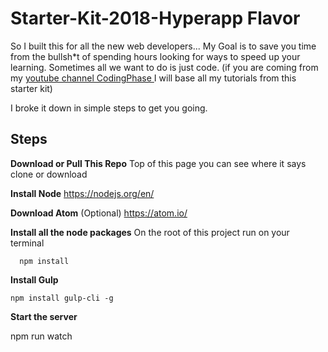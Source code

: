 # Starter-Kit-2018-Hyperapp Flavor


So I built this for all the new web developers... My Goal is to save you time from the bullsh*t of spending hours looking for ways to speed up your learning. Sometimes all we want to do is just code.
(if you are coming from my  [youtube channel CodingPhase ](https://www.youtube.com/channel/UC46wWUso9H5KPQcoL9iE3Ug) I will base all my tutorials from this starter kit)

I broke it down in simple steps to get you going.

**Steps**
---------

**Download or Pull This Repo**
	Top of this page you can see where it says clone or download

 **Install Node**
	https://nodejs.org/en/

**Download Atom** (Optional)
	https://atom.io/

 **Install all the node packages**
On the root of this project run on your terminal

	  npm install

**Install Gulp**

	npm install gulp-cli -g

**Start the server**

  npm run watch
